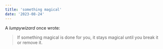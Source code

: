 ```yaml
---
title: 'something magical'
date: '2023-08-24'
---
```


A _lumpywizard_ once wrote:

> If something magical is done for you, it stays magical until you break it or remove it.
